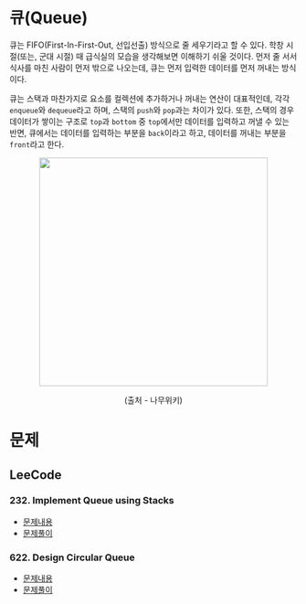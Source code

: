 # 큐(Queue)

큐는 FIFO(First-In-First-Out, 선입선출) 방식으로 줄 세우기라고 할 수 있다. 학창 시절(또는, 군대 시절) 때 급식실의 모습을 생각해보면 이해하기 쉬울 것이다. 먼저 줄 서서 식사를 마친 사람이 먼저 밖으로 나오는데, 큐는 먼저 입력한 데이터를 먼저 꺼내는 방식이다.

큐는 스택과 마찬가지로 요소를 컬렉션에 추가하거나 꺼내는 연산이 대표적인데, 각각 `enqueue`와 `dequeue`라고 하며, 스택의 `push`와 `pop`과는 차이가 있다. 또한, 스택의 경우 데이터가 쌓이는 구조로 `top`과 `bottom` 중 `top`에서만 데이터를 입력하고 꺼낼 수 있는 반면, 큐에서는 데이터를 입력하는 부분을 `back`이라고 하고, 데이터를 꺼내는 부분을 `front`라고 한다.

<div align="center">
    <img width="400" src="https://ww.namu.la/s/b7785ff70f623fedbcae126015a3ae0a18b2f3a785bdd691d803aad2b10aee91f7b3fc438aadd3676cb84b9608ac18c4ce4dcc9a35eed34a61a2ffffff9b56eb2690d1ecbc99f7aa87a3e5387dfb8c90">
</div>
<p align="center">
    (출처 - 나무위키)
</p>

# 문제

## LeeCode

### 232. Implement Queue using Stacks

- [문제내용](https://leetcode.com/problems/implement-queue-using-stacks/)
- [문제풀이](https://choewy.tistory.com/133)


### 622. Design Circular Queue

- [문제내용](https://leetcode.com/problems/design-circular-queue/)
- [문제풀이](https://choewy.tistory.com/134)